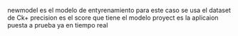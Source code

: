 newmodel es el modelo de entyrenamiento para este caso se usa el dataset de Ck+
precision es el score que tiene el modelo
proyect es la aplicaion puesta a prueba ya en tiempo real
